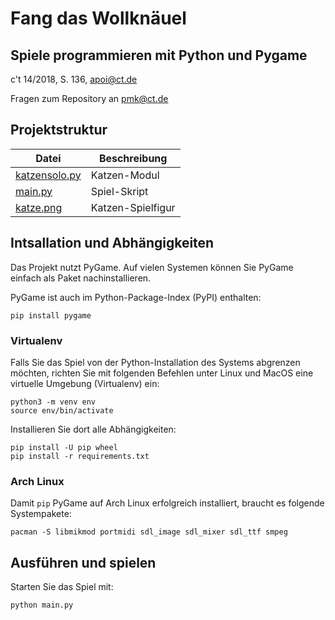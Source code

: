 # Fang das Wollknäuel
## Spiele programmieren mit Python und Pygame
c't 14/2018, S. 136, apoi@ct.de 

Fragen zum Repository an pmk@ct.de

## Projektstruktur

| Datei                                                                          | Beschreibung      |
| -------------------------------------------------------------------------------|-------------------|
| [katzensolo.py](https://github.com/pinae/Knaeuljagd/blob/master/katzensolo.py) | Katzen-Modul      |
| [main.py](https://github.com/pinae/Knaeuljagd/blob/master/main.py)             | Spiel-Skript      |
| [katze.png](https://github.com/pinae/Knaeuljagd/blob/master/katze.png)         | Katzen-Spielfigur | 

## Intsallation und Abhängigkeiten

Das Projekt nutzt PyGame. Auf vielen Systemen können Sie 
PyGame einfach als Paket nachinstallieren.

PyGame ist auch im Python-Package-Index (PyPI) enthalten:

```shell script
pip install pygame
```

### Virtualenv

Falls Sie das Spiel von der Python-Installation des Systems
abgrenzen möchten, richten Sie mit folgenden Befehlen unter
Linux und MacOS eine virtuelle Umgebung (Virtualenv) ein:

```shell script
python3 -m venv env
source env/bin/activate
```

Installieren Sie dort alle Abhängigkeiten:

```shell script
pip install -U pip wheel
pip install -r requirements.txt
```

### Arch Linux

Damit `pip` PyGame auf Arch Linux erfolgreich installiert, 
braucht es folgende Systempakete:

```shell script
pacman -S libmikmod portmidi sdl_image sdl_mixer sdl_ttf smpeg
```

## Ausführen und spielen

Starten Sie das Spiel mit:

```shell script
python main.py
```